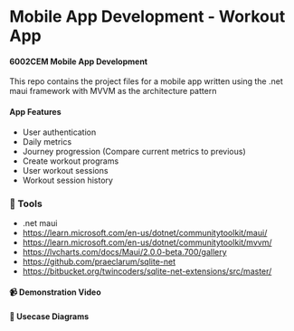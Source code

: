 
# Mobile App Development - Workout App 
#### 6002CEM Mobile App Development 


This repo contains the project files for a mobile app written using the .net maui framework with MVVM as the architecture pattern


####  App Features

- User authentication 
- Daily metrics
- Journey progression (Compare current metrics to previous)
- Create workout programs
- User workout sessions
- Workout session history


### 🔧 Tools
- .net maui
- https://learn.microsoft.com/en-us/dotnet/communitytoolkit/maui/ 
- https://learn.microsoft.com/en-us/dotnet/communitytoolkit/mvvm/
- https://lvcharts.com/docs/Maui/2.0.0-beta.700/gallery
- https://github.com/praeclarum/sqlite-net
- https://bitbucket.org/twincoders/sqlite-net-extensions/src/master/

#### 📹 Demonstration Video


#### 🌁 Usecase Diagrams

